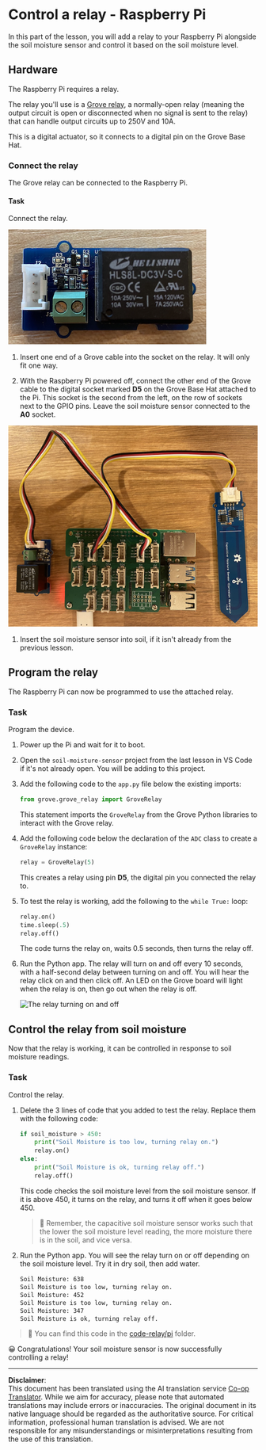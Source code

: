 <!--
CO_OP_TRANSLATOR_METADATA:
{
  "original_hash": "66b81165e60f8f169bd52a401b6a0f8b",
  "translation_date": "2025-08-28T20:44:12+00:00",
  "source_file": "2-farm/lessons/3-automated-plant-watering/pi-relay.md",
  "language_code": "en"
}
-->
# Control a relay - Raspberry Pi

In this part of the lesson, you will add a relay to your Raspberry Pi alongside the soil moisture sensor and control it based on the soil moisture level.

## Hardware

The Raspberry Pi requires a relay.

The relay you'll use is a [Grove relay](https://www.seeedstudio.com/Grove-Relay.html), a normally-open relay (meaning the output circuit is open or disconnected when no signal is sent to the relay) that can handle output circuits up to 250V and 10A.

This is a digital actuator, so it connects to a digital pin on the Grove Base Hat.

### Connect the relay

The Grove relay can be connected to the Raspberry Pi.

#### Task

Connect the relay.

![A grove relay](../../../../../translated_images/grove-relay.d426958ca210fbd0fb7983d7edc069d46c73a8b0a099d94797bd756f7b6bb6be.en.png)

1. Insert one end of a Grove cable into the socket on the relay. It will only fit one way.

1. With the Raspberry Pi powered off, connect the other end of the Grove cable to the digital socket marked **D5** on the Grove Base Hat attached to the Pi. This socket is the second from the left, on the row of sockets next to the GPIO pins. Leave the soil moisture sensor connected to the **A0** socket.

![The grove relay connected to the D5 socket, and the soil moisture sensor connected to the A0 socket](../../../../../translated_images/pi-relay-and-soil-moisture-sensor.02f3198975b8c53e69ec716cd2719ce117700bd1fc933eaf93476c103c57939b.en.png)

1. Insert the soil moisture sensor into soil, if it isn't already from the previous lesson.

## Program the relay

The Raspberry Pi can now be programmed to use the attached relay.

### Task

Program the device.

1. Power up the Pi and wait for it to boot.

1. Open the `soil-moisture-sensor` project from the last lesson in VS Code if it's not already open. You will be adding to this project.

1. Add the following code to the `app.py` file below the existing imports:

    ```python
    from grove.grove_relay import GroveRelay
    ```

    This statement imports the `GroveRelay` from the Grove Python libraries to interact with the Grove relay.

1. Add the following code below the declaration of the `ADC` class to create a `GroveRelay` instance:

    ```python
    relay = GroveRelay(5)
    ```

    This creates a relay using pin **D5**, the digital pin you connected the relay to.

1. To test the relay is working, add the following to the `while True:` loop:

    ```python
    relay.on()
    time.sleep(.5)
    relay.off()
    ```

    The code turns the relay on, waits 0.5 seconds, then turns the relay off.

1. Run the Python app. The relay will turn on and off every 10 seconds, with a half-second delay between turning on and off. You will hear the relay click on and then click off. An LED on the Grove board will light when the relay is on, then go out when the relay is off.

    ![The relay turning on and off](../../../../../images/relay-turn-on-off.gif)

## Control the relay from soil moisture

Now that the relay is working, it can be controlled in response to soil moisture readings.

### Task

Control the relay.

1. Delete the 3 lines of code that you added to test the relay. Replace them with the following code:

    ```python
    if soil_moisture > 450:
        print("Soil Moisture is too low, turning relay on.")
        relay.on()
    else:
        print("Soil Moisture is ok, turning relay off.")
        relay.off()
    ```

    This code checks the soil moisture level from the soil moisture sensor. If it is above 450, it turns on the relay, and turns it off when it goes below 450.

    > 💁 Remember, the capacitive soil moisture sensor works such that the lower the soil moisture level reading, the more moisture there is in the soil, and vice versa.

1. Run the Python app. You will see the relay turn on or off depending on the soil moisture level. Try it in dry soil, then add water.

    ```output
    Soil Moisture: 638
    Soil Moisture is too low, turning relay on.
    Soil Moisture: 452
    Soil Moisture is too low, turning relay on.
    Soil Moisture: 347
    Soil Moisture is ok, turning relay off.
    ```

> 💁 You can find this code in the [code-relay/pi](../../../../../2-farm/lessons/3-automated-plant-watering/code-relay/pi) folder.

😀 Congratulations! Your soil moisture sensor is now successfully controlling a relay!

---

**Disclaimer**:  
This document has been translated using the AI translation service [Co-op Translator](https://github.com/Azure/co-op-translator). While we aim for accuracy, please note that automated translations may include errors or inaccuracies. The original document in its native language should be regarded as the authoritative source. For critical information, professional human translation is advised. We are not responsible for any misunderstandings or misinterpretations resulting from the use of this translation.